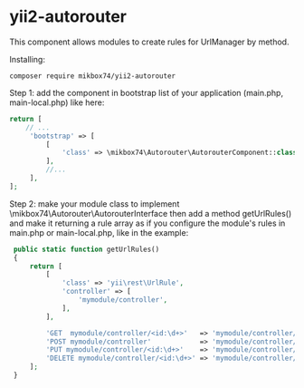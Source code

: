 # yii2-autorouter
This component allows modules to create rules for UrlManager by method.

Installing:

`composer require mikbox74/yii2-autorouter`

Step 1: add the component in bootstrap list of your application (main.php, main-local.php)
like here:

```php
return [
    // ...
     'bootstrap' => [
         [
             'class' => \mikbox74\Autorouter\AutorouterComponent::class,
         ],
         //...
     ],
];
```

Step 2: make your module class to implement \mikbox74\Autorouter\AutorouterInterface
then add a method getUrlRules() and make it returning a rule array as if you configure
the module's rules in main.php or main-local.php,
like in the example:

```php
 public static function getUrlRules()
 {
     return [
         [
             'class' => 'yii\rest\UrlRule',
             'controller' => [
                 'mymodule/controller',
             ],
         ],

         'GET  mymodule/controller/<id:\d+>'   => 'mymodule/controller/view',
         'POST mymodule/controller'            => 'mymodule/controller/create',
         'PUT mymodule/controller/<id:\d+>'    => 'mymodule/controller/update',
         'DELETE mymodule/controller/<id:\d+>' => 'mymodule/controller/delete',
     ];
 }
```
